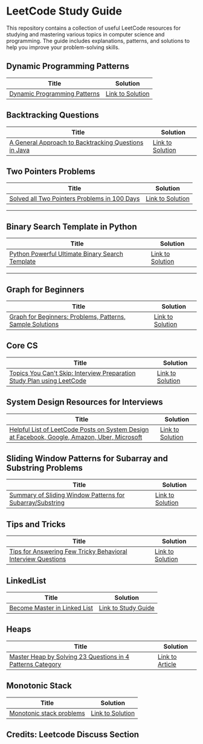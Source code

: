 
# LeetCode Study Guide

This repository contains a collection of useful LeetCode resources for studying and mastering various topics in computer science and programming. The guide includes explanations, patterns, and solutions to help you improve your problem-solving skills.

## Dynamic Programming Patterns

| Title | Solution |
|-------|----------|
| [Dynamic Programming Patterns](https://leetcode.com/discuss/study-guide/458695/Dynamic-Programming-Patterns) | [Link to Solution](https://leetcode.com/discuss/study-guide/458695/Dynamic-Programming-Patterns) |

## Backtracking Questions

| Title | Solution |
|-------|----------|
| [A General Approach to Backtracking Questions in Java](https://leetcode.com/problems/permutations/solutions/18239/A-general-approach-to-backtracking-questions-in-Java-(Subsets-Permutations-Combination-Sum-Palindrome-Partioning)/) | [Link to Solution](https://leetcode.com/problems/permutations/solutions/18239/A-general-approach-to-backtracking-questions-in-Java-(Subsets-Permutations-Combination-Sum-Palindrome-Partioning)/) |

## Two Pointers Problems

| Title | Solution |
|-------|----------|
| [Solved all Two Pointers Problems in 100 Days](https://leetcode.com/discuss/study-guide/1688903/Solved-all-two-pointers-problems-in-100-days) | [Link to Solution](https://leetcode.com/discuss/study-guide/1688903/Solved-all-two-pointers-problems-in-100-days) |




---

## Binary Search Template in Python


| Title | Solution |
|-------|----------|
| [Python Powerful Ultimate Binary Search Template](https://leetcode.com/discuss/study-guide/786126/Python-Powerful-Ultimate-Binary-Search-Template.-Solved-many-problems) | [Link to Solution](https://leetcode.com/discuss/study-guide/786126/Python-Powerful-Ultimate-Binary-Search-Template.-Solved-many-problems) |




---

## Graph for Beginners


| Title | Solution |
|-------|----------|
| [Graph for Beginners: Problems, Patterns, Sample Solutions](https://leetcode.com/discuss/study-guide/655708/Graph-For-Beginners-Problems-or-Pattern-or-Sample-Solutions) | [Link to Solution](https://leetcode.com/discuss/study-guide/655708/Graph-For-Beginners-Problems-or-Pattern-or-Sample-Solutions) |




## Core CS



| Title | Solution |
|-------|----------|
| [Topics You Can't Skip: Interview Preparation Study Plan using LeetCode](https://leetcode.com/discuss/study-guide/1098600/topics-which-you-cant-skip-interview-preparation-study-plan-using-leetcode) | [Link to Solution](https://leetcode.com/discuss/study-guide/1098600/topics-which-you-cant-skip-interview-preparation-study-plan-using-leetcode) |





## System Design Resources for Interviews



| Title | Solution |
|-------|----------|
| [Helpful List of LeetCode Posts on System Design at Facebook, Google, Amazon, Uber, Microsoft](https://leetcode.com/discuss/interview-question/1140451/helpful-list-of-leetcode-posts-on-system-design-at-facebook-google-amazon-uber-microsoft) | [Link to Solution](https://leetcode.com/discuss/interview-question/1140451/helpful-list-of-leetcode-posts-on-system-design-at-facebook-google-amazon-uber-microsoft) |




## Sliding Window Patterns for Subarray and Substring Problems



| Title | Solution |
|-------|----------|
| [Summary of Sliding Window Patterns for Subarray/Substring](https://leetcode.com/discuss/general-discussion/1122776/summary-of-sliding-window-patterns-for-subarray-substring) | [Link to Solution](https://leetcode.com/discuss/general-discussion/1122776/summary-of-sliding-window-patterns-for-subarray-substring) |



## Tips and Tricks



| Title | Solution |
|-------|----------|
| [Tips for Answering Few Tricky Behavioral Interview Questions](https://leetcode.com/discuss/interview-experience/1532708/tips-for-answering-few-tricky-behavioural-interview-questions) | [Link to Solution](https://leetcode.com/discuss/interview-experience/1532708/tips-for-answering-few-tricky-behavioural-interview-questions) |


## LinkedList

| Title                                                                                                       | Solution                                                                                                     |
|-------------------------------------------------------------------------------------------------------------|--------------------------------------------------------------------------------------------------------------|
| [Become Master in Linked List](https://leetcode.com/discuss/study-guide/1800120/become-master-in-linked-list) | [Link to Study Guide](https://leetcode.com/discuss/study-guide/1800120/become-master-in-linked-list)         |


## Heaps

| Title                                                                                                                          | Solution                                                                                                                        |
|--------------------------------------------------------------------------------------------------------------------------------|---------------------------------------------------------------------------------------------------------------------------------|
| [Master Heap by Solving 23 Questions in 4 Patterns Category](https://leetcode.com/discuss/general-discussion/1127238/master-heap-by-solving-23-questions-in-4-patterns-category) | [Link to Article](https://leetcode.com/discuss/general-discussion/1127238/master-heap-by-solving-23-questions-in-4-patterns-category) |


## Monotonic Stack



| Title | Solution |
|-------|----------|
| [Monotonic stack problems](https://leetcode.com/discuss/study-guide/2347639/A-comprehensive-guide-and-template-for-monotonic-stack-based-problems) | [Link to Solution](https://leetcode.com/discuss/study-guide/2347639/A-comprehensive-guide-and-template-for-monotonic-stack-based-problems) |



## Credits: Leetcode Discuss Section
